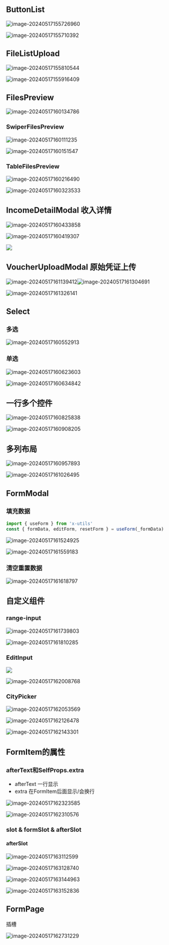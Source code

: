 ## ButtonList

![image-20240517155726960](https://s2.loli.net/2024/05/17/ryxkE1mew6auhd7.png)

![image-20240517155710392](https://s2.loli.net/2024/05/17/wlN3QgbJKfW95GD.png)

## FileListUpload

![image-20240517155810544](https://s2.loli.net/2024/05/17/G4kS8HPDNg6QOXe.png)

![image-20240517155916409](https://s2.loli.net/2024/05/17/owLsRuhgPC9xKYk.png)

## FilesPreview

![image-20240517160134786](https://s2.loli.net/2024/05/17/x3lrFGgCvtY2f41.png)

### SwiperFilesPreview

![image-20240517160111235](https://s2.loli.net/2024/05/17/oC9lnUprcZmexRg.png)

![image-20240517160151547](https://s2.loli.net/2024/05/17/NwsLR8qMyBS9elk.png)

### TableFilesPreview

![image-20240517160216490](https://s2.loli.net/2024/05/17/wsO8uZD4GRlBogk.png)

![image-20240517160323533](https://s2.loli.net/2024/05/17/VxjFW2Rhb3NZcGf.png)

## IncomeDetailModal 收入详情

![image-20240517160433858](https://s2.loli.net/2024/05/17/gwGMpkqLcmnYtuh.png)

![image-20240517160419307](https://s2.loli.net/2024/05/17/X2ZNybio3veKxJa.png)

![](https://s2.loli.net/2024/05/17/gwGMpkqLcmnYtuh.png)

## VoucherUploadModal 原始凭证上传

![image-20240517161139412](https://s2.loli.net/2024/05/17/68wziMefNR1bGQ3.png)![image-20240517161304691](https://s2.loli.net/2024/05/17/fuKH1QmPT6WZYDX.png)

![image-20240517161326141](https://s2.loli.net/2024/05/17/BVPsc6aDy1FpKOW.png)

## Select

### 多选

![image-20240517160552913](https://s2.loli.net/2024/05/17/ifvIqYL4w1HUDT7.png)

### 单选

![image-20240517160623603](https://s2.loli.net/2024/05/17/rHzmY9PufDFQVMs.png)

![image-20240517160634842](https://s2.loli.net/2024/05/17/HmijpsEBg3CquoU.png)

## 一行多个控件

![image-20240517160825838](https://s2.loli.net/2024/05/17/jwFuGkWyapsMt7C.png)

![image-20240517160908205](https://s2.loli.net/2024/05/17/EfWdnGpw5QDHUJY.png)

## 多列布局

![image-20240517160957893](https://s2.loli.net/2024/05/17/WsFlaeXNVn8ILr6.png)

![image-20240517161026495](https://s2.loli.net/2024/05/17/SY1bj7cWa2nReDK.png)

## FormModal

### 填充数据

```js
import { useForm } from 'x-utils'
const { formData, editForm, resetForm } = useForm(_formData)
```

![image-20240517161524925](https://s2.loli.net/2024/05/17/zpQWjb2Cy3ecSJn.png)

![image-20240517161559183](https://s2.loli.net/2024/05/17/BOiIYsxt6FfAgdK.png)

### 清空重置数据

![image-20240517161618797](https://s2.loli.net/2024/05/17/reLpGoOqgXA39PM.png)

## 自定义组件

### range-input

![image-20240517161739803](https://s2.loli.net/2024/05/17/h9gAy7aFLQ6wDIW.png)

![image-20240517161810285](https://s2.loli.net/2024/05/17/zjnRedqcZONWpFH.png)

### EditInput

![](https://s2.loli.net/2024/05/17/epAWqU354rCimyx.png)

![image-20240517162008768](https://s2.loli.net/2024/05/17/zwBmCpLt6uID1yv.png)

### CityPicker

![image-20240517162053569](https://s2.loli.net/2024/05/17/p5hvoTly69aOPnf.png)

![image-20240517162126478](https://s2.loli.net/2024/05/17/O1Jgqer4wcQPb2D.png)

![image-20240517162143301](https://s2.loli.net/2024/05/17/cvoUyneuTFrRWHZ.png)

## FormItem的属性

### afterText和SelfProps.extra

- afterText 一行显示
- extra 在FormItem后面显示/会换行

![image-20240517162323585](https://s2.loli.net/2024/05/17/wrIG9HX3f4WoBpj.png)

![image-20240517162310576](https://s2.loli.net/2024/05/17/Ji4wscSjfTl6RxH.png)

### slot & formSlot & afterSlot

#### afterSlot

![image-20240517163112599](https://s2.loli.net/2024/05/17/4v8OcfEjtps39Vm.png)

![image-20240517163128740](https://s2.loli.net/2024/05/17/UWdDvIXFV3CAMi7.png)

![image-20240517163144963](https://s2.loli.net/2024/05/17/vDm79keT8gjypHd.png)

![image-20240517163152836](https://s2.loli.net/2024/05/17/B5YDzjcExqIblHF.png)

## FormPage

插槽

![image-20240517162731229](https://s2.loli.net/2024/05/17/XAsKnh4db9Qyixg.png)
